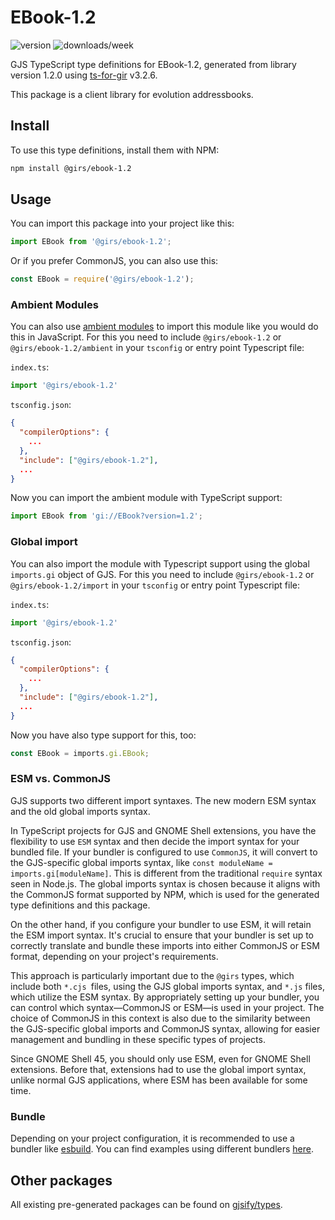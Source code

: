 
# EBook-1.2

![version](https://img.shields.io/npm/v/@girs/ebook-1.2)
![downloads/week](https://img.shields.io/npm/dw/@girs/ebook-1.2)


GJS TypeScript type definitions for EBook-1.2, generated from library version 1.2.0 using [ts-for-gir](https://github.com/gjsify/ts-for-gir) v3.2.6.

This package is a client library for evolution addressbooks.

## Install

To use this type definitions, install them with NPM:
```bash
npm install @girs/ebook-1.2
```

## Usage

You can import this package into your project like this:
```ts
import EBook from '@girs/ebook-1.2';
```

Or if you prefer CommonJS, you can also use this:
```ts
const EBook = require('@girs/ebook-1.2');
```

### Ambient Modules

You can also use [ambient modules](https://github.com/gjsify/ts-for-gir/tree/main/packages/cli#ambient-modules) to import this module like you would do this in JavaScript.
For this you need to include `@girs/ebook-1.2` or `@girs/ebook-1.2/ambient` in your `tsconfig` or entry point Typescript file:

`index.ts`:
```ts
import '@girs/ebook-1.2'
```

`tsconfig.json`:
```json
{
  "compilerOptions": {
    ...
  },
  "include": ["@girs/ebook-1.2"],
  ...
}
```

Now you can import the ambient module with TypeScript support: 

```ts
import EBook from 'gi://EBook?version=1.2';
```

### Global import

You can also import the module with Typescript support using the global `imports.gi` object of GJS.
For this you need to include `@girs/ebook-1.2` or `@girs/ebook-1.2/import` in your `tsconfig` or entry point Typescript file:

`index.ts`:
```ts
import '@girs/ebook-1.2'
```

`tsconfig.json`:
```json
{
  "compilerOptions": {
    ...
  },
  "include": ["@girs/ebook-1.2"],
  ...
}
```

Now you have also type support for this, too:

```ts
const EBook = imports.gi.EBook;
```


### ESM vs. CommonJS

GJS supports two different import syntaxes. The new modern ESM syntax and the old global imports syntax.

In TypeScript projects for GJS and GNOME Shell extensions, you have the flexibility to use `ESM` syntax and then decide the import syntax for your bundled file. If your bundler is configured to use `CommonJS`, it will convert to the GJS-specific global imports syntax, like `const moduleName = imports.gi[moduleName]`. This is different from the traditional `require` syntax seen in Node.js. The global imports syntax is chosen because it aligns with the CommonJS format supported by NPM, which is used for the generated type definitions and this package.

On the other hand, if you configure your bundler to use ESM, it will retain the ESM import syntax. It's crucial to ensure that your bundler is set up to correctly translate and bundle these imports into either CommonJS or ESM format, depending on your project's requirements.

This approach is particularly important due to the `@girs` types, which include both `*.cjs `files, using the GJS global imports syntax, and `*.js` files, which utilize the ESM syntax. By appropriately setting up your bundler, you can control which syntax—CommonJS or ESM—is used in your project. The choice of CommonJS in this context is also due to the similarity between the GJS-specific global imports and CommonJS syntax, allowing for easier management and bundling in these specific types of projects.

Since GNOME Shell 45, you should only use ESM, even for GNOME Shell extensions. Before that, extensions had to use the global import syntax, unlike normal GJS applications, where ESM has been available for some time.

### Bundle

Depending on your project configuration, it is recommended to use a bundler like [esbuild](https://esbuild.github.io/). You can find examples using different bundlers [here](https://github.com/gjsify/ts-for-gir/tree/main/examples).

## Other packages

All existing pre-generated packages can be found on [gjsify/types](https://github.com/gjsify/types).

